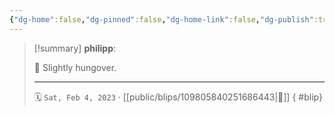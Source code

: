 ```yaml
---
{"dg-home":false,"dg-pinned":false,"dg-home-link":false,"dg-publish":true,"tags":["dgblip"],"disabled rules":["yaml-title","yaml-title-alias","file-name-heading"],"title":"philipp on mastodon @ 2023-02-04","created-date":"2023-02-04T09:49:14","id":109805840251686450,"updated-date":"2025-05-02T08:50:43","dg-path":"blips/109805840251686443.md","permalink":"/blips/109805840251686443/","dgPassFrontmatter":true}
---
```


> [!summary] **philipp**:
>
> 🫣 Slightly hungover.
> - - -
>
> 🗓️ `Sat, Feb 4, 2023` · [[public/blips/109805840251686443\|🔗]]
{ #blip}

